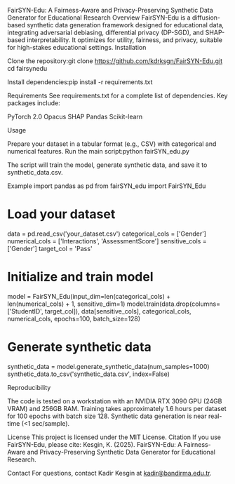FairSYN-Edu: A Fairness-Aware and Privacy-Preserving Synthetic Data Generator for Educational Research
Overview
FairSYN-Edu is a diffusion-based synthetic data generation framework designed for educational data, integrating adversarial debiasing, differential privacy (DP-SGD), and SHAP-based interpretability. It optimizes for utility, fairness, and privacy, suitable for high-stakes educational settings.
Installation

Clone the repository:git clone https://github.com/kdrksgn/FairSYN-Edu.git
cd fairsynedu


Install dependencies:pip install -r requirements.txt



Requirements
See requirements.txt for a complete list of dependencies. Key packages include:

PyTorch 2.0
Opacus
SHAP
Pandas
Scikit-learn

Usage

Prepare your dataset in a tabular format (e.g., CSV) with categorical and numerical features.
Run the main script:python fairSYN_edu.py


The script will train the model, generate synthetic data, and save it to synthetic_data.csv.

Example
import pandas as pd
from fairSYN_edu import FairSYN_Edu

# Load your dataset
data = pd.read_csv('your_dataset.csv')
categorical_cols = ['Gender']
numerical_cols = ['Interactions', 'AssessmentScore']
sensitive_cols = ['Gender']
target_col = 'Pass'

# Initialize and train model
model = FairSYN_Edu(input_dim=len(categorical_cols) + len(numerical_cols) + 1, sensitive_dim=1)
model.train(data.drop(columns=['StudentID', target_col]), data[sensitive_cols], 
            categorical_cols, numerical_cols, epochs=100, batch_size=128)

# Generate synthetic data
synthetic_data = model.generate_synthetic_data(num_samples=1000)
synthetic_data.to_csv('synthetic_data.csv', index=False)

Reproducibility

The code is tested on a workstation with an NVIDIA RTX 3090 GPU (24GB VRAM) and 256GB RAM.
Training takes approximately 1.6 hours per dataset for 100 epochs with batch size 128.
Synthetic data generation is near real-time (<1 sec/sample).

License
This project is licensed under the MIT License.
Citation
If you use FairSYN-Edu, please cite:
Kesgin, K. (2025). FairSYN-Edu: A Fairness-Aware and Privacy-Preserving Synthetic Data Generator for Educational Research.

Contact
For questions, contact Kadir Kesgin at kadir@bandirma.edu.tr.

